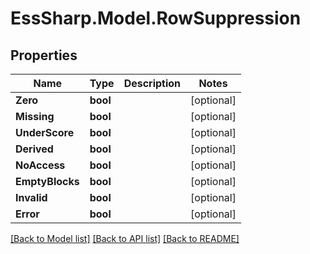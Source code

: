 # EssSharp.Model.RowSuppression

## Properties

Name | Type | Description | Notes
------------ | ------------- | ------------- | -------------
**Zero** | **bool** |  | [optional] 
**Missing** | **bool** |  | [optional] 
**UnderScore** | **bool** |  | [optional] 
**Derived** | **bool** |  | [optional] 
**NoAccess** | **bool** |  | [optional] 
**EmptyBlocks** | **bool** |  | [optional] 
**Invalid** | **bool** |  | [optional] 
**Error** | **bool** |  | [optional] 

[[Back to Model list]](../README.md#documentation-for-models) [[Back to API list]](../README.md#documentation-for-api-endpoints) [[Back to README]](../README.md)

